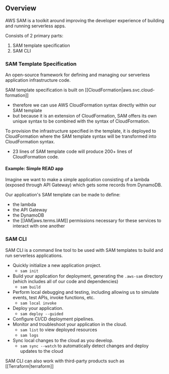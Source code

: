 
## Overview
AWS SAM is a toolkit around improving the developer experience of building and running serverless apps.

Consists of 2 primary parts:
1. SAM template specification
2. SAM CLI

### SAM Template Specification
An open-source framework for defining and managing our serverless application infrastructure code.

SAM template specification is built on [[CloudFormation|aws.svc.cloud-formation]]
- therefore we can use AWS CloudFormation syntax directly within our SAM template
- but because it is an extension of CloudFormation, SAM offers its own unique syntax to be combined with the syntax of CloudFormation.

To provision the infrastructure specified in the template, it is deployed to CloudFormation where the SAM template syntax will be transformed into CloudFormation syntax.
- 23 lines of SAM template code will produce 200+ lines of CloudFormation code.

#### Example: Simple READ app
Imagine we want to make a simple application consisting of a lambda (exposed through API Gateway) which gets some records from DynamoDB.

Our application's SAM template can be made to define:
- the lambda
- the API Gateway
- the DynamoDB
- the [[IAM|aws.terms.IAM]] permissions necessary for these services to interact with one another

### SAM CLI
SAM CLI is a command line tool to be used with SAM templates to build and run serverless applications.
- Quickly initialize a new application project.
    - `sam init`
- Build your application for deployment, generating the `.aws-sam` directory (which includes all of our code and dependencies)
    - `sam build`
- Perform local debugging and testing, including allowing us to simulate events, test APIs, invoke functions, etc.
    - `sam local invoke`
- Deploy your application.
    - `sam deploy --guided`
- Configure CI/CD deployment pipelines.
- Monitor and troubleshoot your application in the cloud.
    - `sam list` to view deployed resources
    - `sam logs`
- Sync local changes to the cloud as you develop.
    - `sam sync --watch` to automatically detect changes and deploy updates to the cloud

SAM CLI can also work with third-party products such as [[Terraform|terraform]]
